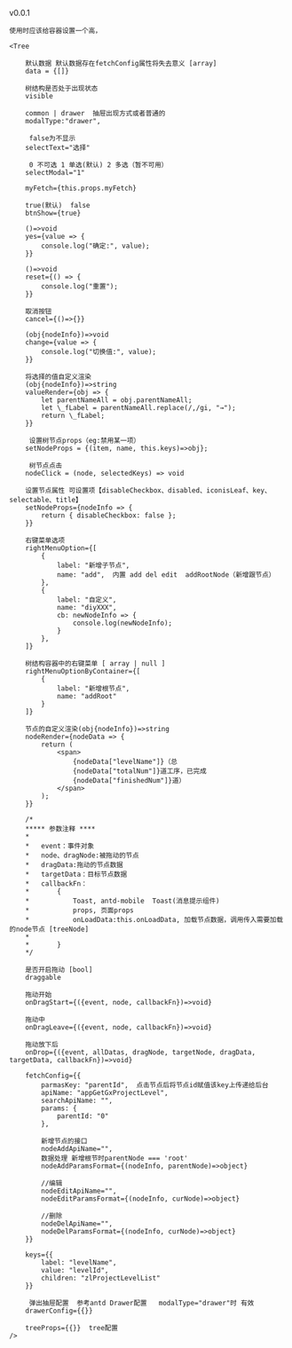 v0.0.1
    
    使用时应该给容器设置一个高，

    <Tree

        默认数据 默认数据存在fetchConfig属性将失去意义 [array]
        data = {[]}     

        树结构是否处于出现状态
        visible   

        common | drawer  抽屉出现方式或者普通的
        modalType:"drawer",  

         false为不显示
        selectText="选择"  

         0 不可选 1 单选(默认) 2 多选（暂不可用）
        selectModal="1" 

        myFetch={this.props.myFetch}

        true(默认)  false
        btnShow={true}  

        ()=>void
        yes={value => {
            console.log("确定:", value);
        }}

        ()=>void
        reset={() => {
            console.log("重置");
        }}

        取消按钮
        cancel={()=>{}}

        (obj{nodeInfo})=>void
        change={value => {
            console.log("切换值:", value);
        }}

        将选择的值自定义渲染
        (obj{nodeInfo})=>string
        valueRender={obj => {
            let parentNameAll = obj.parentNameAll;
            let \_fLabel = parentNameAll.replace(/,/gi, "→");
            return \_fLabel;
        }}

         设置树节点props（eg:禁用某一项）
        setNodeProps = {(item, name, this.keys)=>obj};
        
         树节点点击
        nodeClick = (node, selectedKeys) => void
        
        设置节点属性 可设置项【disableCheckbox、disabled、iconisLeaf、key、selectable、title】
        setNodeProps={nodeInfo => {
            return { disableCheckbox: false };
        }}

        右键菜单选项
        rightMenuOption={[
            {
                label: "新增子节点",
                name: "add",  内置 add del edit  addRootNode（新增跟节点） 
            },
            {
                label: "自定义",
                name: "diyXXX", 
                cb: newNodeInfo => {
                    console.log(newNodeInfo);
                }
            },
        ]}

        树结构容器中的右键菜单 [ array | null ]
        rightMenuOptionByContainer={[
            {
                label: "新增根节点",
                name: "addRoot"  
            }
        ]}

        节点的自定义渲染(obj{nodeInfo})=>string 
        nodeRender={nodeData => {
            return (
                <span>
                    {nodeData["levelName"]}（总
                    {nodeData["totalNum"]}道工序，已完成
                    {nodeData["finishedNum"]}道）
                </span>
            );
        }}

        /* 
        ***** 参数注释 ****
        *
        *   event：事件对象
        *   node、dragNode:被拖动的节点
        *   dragData:拖动的节点数据
        *   targetData：目标节点数据 
        *   callbackFn：
        *       {             
        *           Toast, antd-mobile  Toast(消息提示组件)        
        *           props, 页面props        
        *           onLoadData:this.onLoadData, 加载节点数据，调用传入需要加载的node节点 [treeNode]   
        *          
        *       }
        */

        是否开启拖动 [bool]
        draggable

        拖动开始
        onDragStart={({event, node, callbackFn})=>void}  

        拖动中
        onDragLeave={({event, node, callbackFn})=>void}  

        拖动放下后
        onDrop={({event, allDatas, dragNode, targetNode, dragData, targetData, callbackFn})=>void}  
        
        fetchConfig={{
            parmasKey: "parentId",  点击节点后将节点id赋值该key上传递给后台
            apiName: "appGetGxProjectLevel",
            searchApiName: "",
            params: {
                parentId: "0"
            },

            新增节点的接口
            nodeAddApiName="", 
            数据处理 新增根节时parentNode === 'root' 
            nodeAddParamsFormat={(nodeInfo, parentNode)=>object}  

            //编辑
            nodeEditApiName="", 
            nodeEditParamsFormat={(nodeInfo, curNode)=>object}

            //删除
            nodeDelApiName="",
            nodeDelParamsFormat={(nodeInfo, curNode)=>object}
        }}

        keys={{
            label: "levelName",
            value: "levelId",
            children: "zlProjectLevelList"
        }}

         弹出抽屉配置  参考antd Drawer配置   modalType="drawer"时 有效
        drawerConfig={{}}

        treeProps={{}}  tree配置
    />
